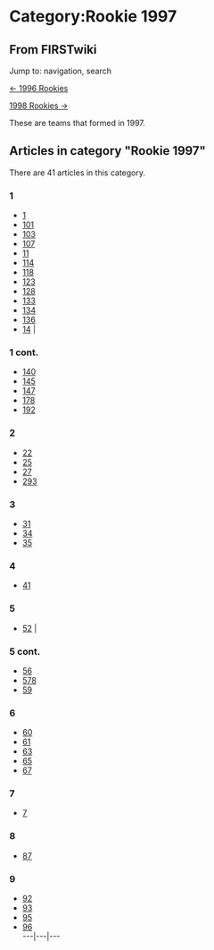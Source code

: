 # Category:Rookie 1997

## From FIRSTwiki

Jump to: navigation, search

[<- 1996 Rookies](Category:Rookie_1996 "Category:Rookie 1996")

[1998 Rookies ->](Category:Rookie_1998 "Category:Rookie 1998")

These are teams that formed in 1997.

## Articles in category "Rookie 1997"

There are 41 articles in this category.

### 1

- [1](1 "1")
- [101](101 "101")
- [103](103 "103")
- [107](107 "107")
- [11](11 "11")
- [114](114 "114")
- [118](118 "118")
- [123](123 "123")
- [128](128 "128")
- [133](133 "133")
- [134](134 "134")
- [136](136 "136")
- [14](14 "14") |

### 1 cont.

- [140](140 "140")
- [145](145 "145")
- [147](147 "147")
- [178](178 "178")
- [192](192 "192")

### 2

- [22](22 "22")
- [25](25 "25")
- [27](27 "27")
- [293](293 "293")

### 3

- [31](31 "31")
- [34](34 "34")
- [35](35 "35")

### 4

- [41](41 "41")

### 5

- [52](52 "52") |

### 5 cont.

- [56](56 "56")
- [578](578 "578")
- [59](59 "59")

### 6

- [60](60 "60")
- [61](61 "61")
- [63](63 "63")
- [65](65 "65")
- [67](67 "67")

### 7

- [7](7 "7")

### 8

- [87](87 "87")

### 9

- [92](92 "92")
- [93](93 "93")
- [95](95 "95")
- [96](96 "96")<br>
  ---|---|---
